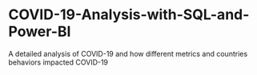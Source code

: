 # COVID-19-Analysis-with-SQL-and-Power-BI
A detailed analysis of COVID-19 and how different metrics and countries behaviors impacted COVID-19

